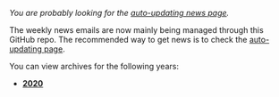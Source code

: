 *You are probably looking for the [auto-updating news page](https://mmk21hub.github.io/News/Latest.md).*

The weekly news emails are now mainly being managed through this GitHub repo. The recommended way to get news is to check the [auto-updating page](https://mmk21hub.github.io/News/Latest.md).

You can view archives for the following years:
 - [**2020**](https://mmk21hub.github.io/News/Archives/2020/)
